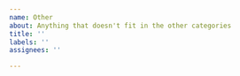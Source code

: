 ```yaml
---
name: Other
about: Anything that doesn't fit in the other categories
title: ''
labels: ''
assignees: ''

---
```



